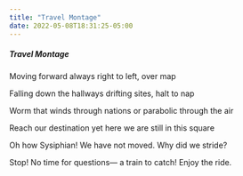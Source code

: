 ```yaml
---
title: "Travel Montage"
date: 2022-05-08T18:31:25-05:00
---
```


##### Travel Montage

Moving forward always
right to left, over map
  
Falling down the hallways
drifting sites, halt to nap
  
Worm that winds through nations
or parabolic through the air
  
Reach our destination
yet here we are still in this square
  
Oh how Sysiphian!
We have not moved. Why did we stride?
  
Stop! No time for questions—
a train to catch! Enjoy the ride.
